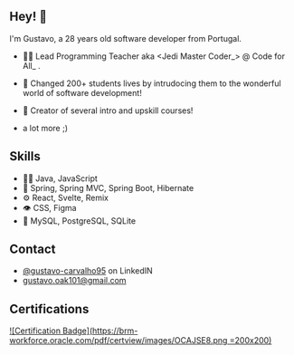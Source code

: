 ## Hey! 👋
I'm Gustavo, a 28 years old software developer from Portugal.

- 👨‍💻 Lead Programming Teacher aka <Jedi Master Coder_\> @ Code for All_ .

- 👥 Changed 200+ students lives by intrudocing them to the wonderful world of software development!

- 🧭 Creator of several intro and upskill courses!

+ a lot more ;)

## Skills
- 👨‍💻 Java, JavaScript
- 🦔 Spring, Spring MVC, Spring Boot, Hibernate
- ⚙️ React, Svelte, Remix
- 👁️ CSS, Figma
- 💽 MySQL, PostgreSQL, SQLite

## Contact
- [@gustavo-carvalho95](www.linkedin.com/in/gustavo-carvalho95) on LinkedIN
- gustavo.oak101@gmail.com

## Certifications

[![Certification Badge](https://brm-workforce.oracle.com/pdf/certview/images/OCAJSE8.png =200x200)](https://catalog-education.oracle.com/pls/certview/sharebadge?id=617FA12F5B2A2748BD9F64BDDD1BD3114A6673DE8D0C0A8F1F06CA1DD24B8053)
